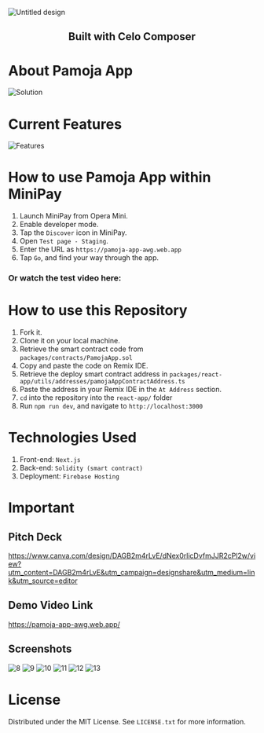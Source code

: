 
![Untitled design](https://github.com/andrewkimjoseph/pamoja-app-awg/assets/91619206/1c6704da-f3b9-47bb-96a8-1e1d734930b8)

<p align="center"> 
 <h2 align="center">Built with Celo Composer</h2>
</p>

# About Pamoja App
![Solution](https://github.com/andrewkimjoseph/pamoja-app-awg/assets/91619206/c6715f37-bb09-4d96-bb53-ec33299a1893)

# Current Features
![Features](https://github.com/andrewkimjoseph/pamoja-app-awg/assets/91619206/8c256050-28a3-4150-878a-9c9fa247c3f2)

# How to use Pamoja App within MiniPay
1. Launch MiniPay from Opera Mini.
2. Enable developer mode.
3. Tap the `Discover` icon in MiniPay.
4. Open `Test page - Staging`.
5. Enter the URL as `https://pamoja-app-awg.web.app`
6. Tap `Go`, and find your way through the app.

### Or watch the test video here: 

# How to use this Repository
1. Fork it.
2. Clone it on your local machine.
3. Retrieve the smart contract code from `packages/contracts/PamojaApp.sol`
4. Copy and paste the code on Remix IDE.
5. Retrieve the deploy smart contract address in `packages/react-app/utils/addresses/pamojaAppContractAddress.ts`
6. Paste the address in your Remix IDE in the `At Address` section.
7. `cd` into the repository into the `react-app/` folder
8. Run `npm run dev`, and navigate to `http://localhost:3000`

# Technologies Used
1. Front-end: `Next.js`
2. Back-end: `Solidity (smart contract)`
3. Deployment: `Firebase Hosting`

# Important
## Pitch Deck
https://www.canva.com/design/DAGB2m4rLvE/dNex0rlicDvfmJJR2cPl2w/view?utm_content=DAGB2m4rLvE&utm_campaign=designshare&utm_medium=link&utm_source=editor
## Demo Video Link
https://pamoja-app-awg.web.app/

## Screenshots
![8](https://github.com/andrewkimjoseph/pamoja-app-awg/assets/91619206/c0f7573a-bd44-4b25-ad1a-8d38eaed2f01)
![9](https://github.com/andrewkimjoseph/pamoja-app-awg/assets/91619206/04d31e11-c820-4d6f-942b-673ff45fa570)
![10](https://github.com/andrewkimjoseph/pamoja-app-awg/assets/91619206/a9daf91d-a52f-4670-8393-30872a3ff523)
![11](https://github.com/andrewkimjoseph/pamoja-app-awg/assets/91619206/f2843a75-67ba-4a57-b540-08a1aa52e9bc)
![12](https://github.com/andrewkimjoseph/pamoja-app-awg/assets/91619206/bde911eb-5162-4d2d-88c9-b661e7778427)
![13](https://github.com/andrewkimjoseph/pamoja-app-awg/assets/91619206/a5f8223b-8e44-40fb-92eb-388574bdc205)

# License
Distributed under the MIT License. See `LICENSE.txt` for more information.

